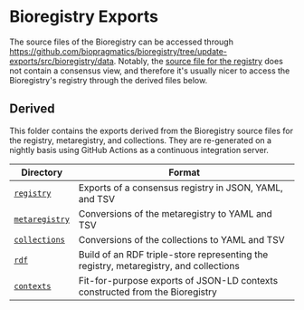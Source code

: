 # Bioregistry Exports

The source files of the Bioregistry can be accessed through
https://github.com/biopragmatics/bioregistry/tree/update-exports/src/bioregistry/data.
Notably, the [source file for the registry](https://github.com/biopragmatics/bioregistry/raw/update-exports/src/bioregistry/data/bioregistry.json)
does not contain a consensus view, and therefore it's usually nicer to access
the Bioregistry's registry through the derived files below.

## Derived

This folder contains the exports derived from the Bioregistry source files for
the registry, metaregistry, and collections. They are re-generated on a nightly
basis using GitHub Actions as a continuous integration server.

| Directory                       | Format                                                                                |
|---------------------------------|---------------------------------------------------------------------------------------|
|  [`registry`](registry)         | Exports of a consensus registry in JSON, YAML, and TSV                                |
|  [`metaregistry`](metaregistry) | Conversions of the metaregistry to YAML and TSV                                       |
|  [`collections`](collections)   | Conversions of the collections to YAML and TSV                                        |
|  [`rdf`](rdf)                   | Build of an RDF triple-store representing the registry, metaregistry, and collections |
|  [`contexts`](contexts)         | Fit-for-purpose exports of JSON-LD contexts constructed from the Bioregistry          |
